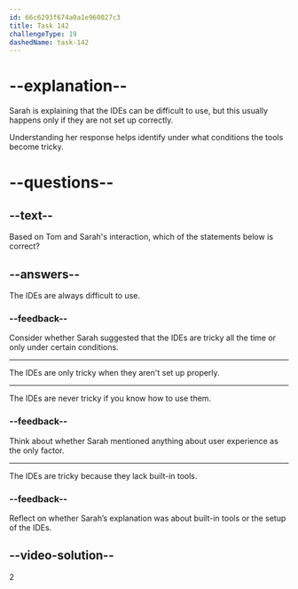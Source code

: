 ```yaml
---
id: 66c6293f674a0a1e960027c3
title: Task 142
challengeType: 19
dashedName: task-142
---
```


<!-- Audio Reference:
Tom: It's supposed to be. This is frustrating. Are these IDEs always this tricky?
Sarah: Not always, but they can be when they're not set up properly. -->

# --explanation--

Sarah is explaining that the IDEs can be difficult to use, but this usually happens only if they are not set up correctly. 

Understanding her response helps identify under what conditions the tools become tricky.

# --questions--

## --text--

Based on Tom and Sarah's interaction, which of the statements below is correct?

## --answers--

The IDEs are always difficult to use.

### --feedback--

Consider whether Sarah suggested that the IDEs are tricky all the time or only under certain conditions.

---

The IDEs are only tricky when they aren't set up properly.

---

The IDEs are never tricky if you know how to use them.

### --feedback--

Think about whether Sarah mentioned anything about user experience as the only factor.

---

The IDEs are tricky because they lack built-in tools.

### --feedback--

Reflect on whether Sarah’s explanation was about built-in tools or the setup of the IDEs.
  
## --video-solution--

2
